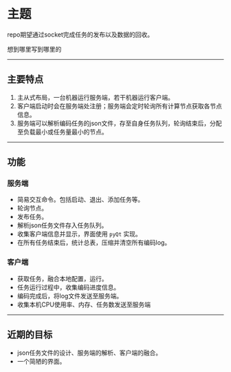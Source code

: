 # 主题
repo期望通过socket完成任务的发布以及数据的回收。

想到哪里写到哪里的

---
## 主要特点

 1. 主从式布局，一台机器运行服务端，若干机器运行客户端。
 2. 客户端启动时会在服务端处注册；服务端会定时轮询所有计算节点获取各节点信息。
 3. 服务端可以解析编码任务的json文件，存至自身任务队列，轮询结束后，分配至负载最小或任务量最小的节点。

---
## 功能

### 服务端
- 简易交互命令。包括启动、退出、添加任务等。
- 轮询节点。
- 发布任务。
- 解析json任务文件存入任务队列。
- 收集客户端信息并显示，界面使用 `pyQt` 实现。
- 在所有任务结束后，统计总表，压缩并清空所有编码log。


### 客户端
- 获取任务，融合本地配置，运行。
- 任务运行过程中，收集编码进度信息。
- 编码完成后，将log文件发送至服务端。
- 收集本机CPU使用率、内存、任务数发送至服务端

---
## 近期的目标
- json任务文件的设计、服务端的解析、客户端的融合。
- 一个简陋的界面。